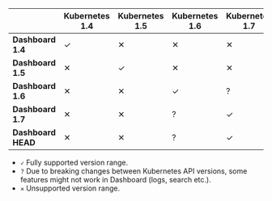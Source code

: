|                    | Kubernetes 1.4 | Kubernetes 1.5 | Kubernetes 1.6 | Kubernetes 1.7 |
|--------------------|----------------|----------------|----------------|----------------|
| **Dashboard 1.4**  | ✓              | ✕              | ✕              | ✕              |
| **Dashboard 1.5**  | ✕              | ✓              | ✕              | ✕              |
| **Dashboard 1.6**  | ✕              | ✕              | ✓              | ?              |
| **Dashboard 1.7**  | ✕              | ✕              | ?              | ✓              |
| **Dashboard HEAD** | ✕              | ✕              | ?              | ✓              |

- `✓` Fully supported version range.
- `?` Due to breaking changes between Kubernetes API versions, some features might not work in Dashboard (logs, search
etc.).
- `✕` Unsupported version range.